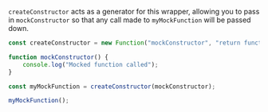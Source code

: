 `createConstructor` acts as a generator for this wrapper, allowing you to pass in `mockConstructor` so that any call made to `myMockFunction` will be passed down.

```ts
const createConstructor = new Function("mockConstructor", "return function myMockFunction() { return mockConstructor.apply(this,arguments);}");

function mockConstructor() {
    console.log("Mocked function called");
}

const myMockFunction = createConstructor(mockConstructor);

myMockFunction(); 
```